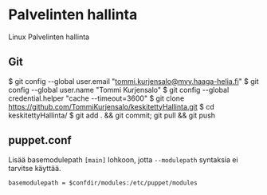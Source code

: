 # Palvelinten hallinta
Linux Palvelinten hallinta

## Git

  $ git config --global user.email "tommi.kurjensalo@myy.haaga-helia.fi"
  $ git config --global user.name "Tommi Kurjensalo"
  $ git config --global credential.helper "cache --timeout=3600"
  $ git clone https://github.com/TommiKurjensalo/keskitettyHallinta.git
  $ cd keskitettyHallinta/
  $ git add . && git commit; git pull && git push

## puppet.conf

Lisää basemodulepath `[main]` lohkoon, jotta `--modulepath` syntaksia ei tarvitse käyttää.

`basemodulepath = $confdir/modules:/etc/puppet/modules`
